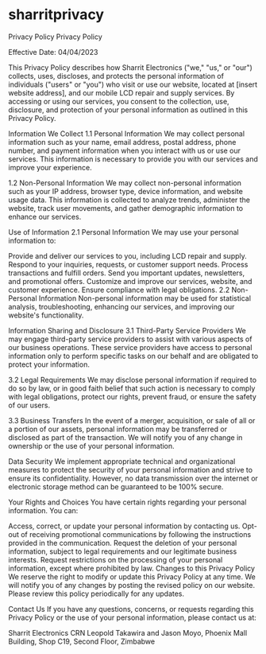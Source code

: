 # sharritprivacy
Privacy Policy
Privacy Policy

Effective Date: 04/04/2023

This Privacy Policy describes how Sharrit Electronics ("we," "us," or "our") collects, uses, discloses, and protects the personal information of individuals ("users" or "you") who visit or use our website, located at [insert website address], and our mobile LCD repair and supply services. By accessing or using our services, you consent to the collection, use, disclosure, and protection of your personal information as outlined in this Privacy Policy.

Information We Collect
1.1 Personal Information
We may collect personal information such as your name, email address, postal address, phone number, and payment information when you interact with us or use our services. This information is necessary to provide you with our services and improve your experience.

1.2 Non-Personal Information
We may collect non-personal information such as your IP address, browser type, device information, and website usage data. This information is collected to analyze trends, administer the website, track user movements, and gather demographic information to enhance our services.

Use of Information
2.1 Personal Information
We may use your personal information to:

Provide and deliver our services to you, including LCD repair and supply.
Respond to your inquiries, requests, or customer support needs.
Process transactions and fulfill orders.
Send you important updates, newsletters, and promotional offers.
Customize and improve our services, website, and customer experience.
Ensure compliance with legal obligations.
2.2 Non-Personal Information
Non-personal information may be used for statistical analysis, troubleshooting, enhancing our services, and improving our website's functionality.

Information Sharing and Disclosure
3.1 Third-Party Service Providers
We may engage third-party service providers to assist with various aspects of our business operations. These service providers have access to personal information only to perform specific tasks on our behalf and are obligated to protect your information.

3.2 Legal Requirements
We may disclose personal information if required to do so by law, or in good faith belief that such action is necessary to comply with legal obligations, protect our rights, prevent fraud, or ensure the safety of our users.

3.3 Business Transfers
In the event of a merger, acquisition, or sale of all or a portion of our assets, personal information may be transferred or disclosed as part of the transaction. We will notify you of any change in ownership or the use of your personal information.

Data Security
We implement appropriate technical and organizational measures to protect the security of your personal information and strive to ensure its confidentiality. However, no data transmission over the internet or electronic storage method can be guaranteed to be 100% secure.

Your Rights and Choices
You have certain rights regarding your personal information. You can:

Access, correct, or update your personal information by contacting us.
Opt-out of receiving promotional communications by following the instructions provided in the communication.
Request the deletion of your personal information, subject to legal requirements and our legitimate business interests.
Request restrictions on the processing of your personal information, except where prohibited by law.
Changes to this Privacy Policy
We reserve the right to modify or update this Privacy Policy at any time. We will notify you of any changes by posting the revised policy on our website. Please review this policy periodically for any updates.

Contact Us
If you have any questions, concerns, or requests regarding this Privacy Policy or the use of your personal information, please contact us at:

Sharrit Electronics
CRN Leopold Takawira and Jason Moyo,
Phoenix Mall Building, Shop C19, Second Floor,
Zimbabwe
